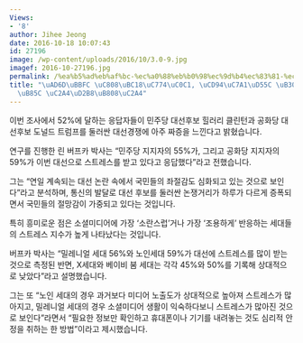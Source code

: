 ```yaml
---
Views:
- '8'
author: Jihee Jeong
date: 2016-10-18 10:07:43
id: 27196
image: /wp-content/uploads/2016/10/3.0-9.jpg
imagef: 2016-10-27196.jpg
permalink: /%ea%b5%ad%eb%af%bc-%ec%a0%88%eb%b0%98%ec%9d%b4%ec%83%81-%ec%b6%94%ec%9e%a1%ed%95%9c-%eb%8c%80%ec%84%a0%ec%9c%bc%eb%a1%9c-%ec%8a%a4%ed%8a%b8%eb%a0%88%ec%8a%a4/
title: "\uAD6D\uBBFC \uC808\uBC18\uC774\uC0C1, \uCD94\uC7A1\uD55C \uB300\uC120\uC73C\
  \uB85C \uC2A4\uD2B8\uB808\uC2A4"
---
```


이번 조사에서 52%에 달하는 응답자들이 민주당 대선후보 힐러리 클린턴과 공화당 대선후보 도널드 트럼프를 둘러싼 대선경쟁에 아주 짜증을 느낀다고 밝혔습니다.

연구를 진행한 린 버프카 박사는 “민주당 지지자의 55%가, 그리고 공화당 지지자의 59%가 이번 대선으로 스트레스를 받고 있다고 응답했다”라고 전했습니다.

그는 “연일 계속되는 대선 논란 속에서 국민들의 좌절감도 심화되고 있는 것으로 보인다”라고 분석하며, 통신의 발달로 대선 후보를 둘러싼 논쟁거리가 하루가 다르게 증폭되면서 국민들의 절망감이 가중되고 있다는 것입니다.

특히 흥미로운 점은 소셜미디어에 가장 ‘소란스럽’거나 가장 ‘조용하게’ 반응하는 세대들의 스트레스 지수가 높게 나타났다는 것입니다.

버프카 박사는 “밀레니얼 세대 56%와 노인세대 59%가 대선에 스트레스를 많이 받는 것으로 측정된 반면, X세대와 베이비 붐 세대는 각각 45%와 50%를 기록해 상대적으로 낮았다”라고 설명했습니다.

그는 또 “노인 세대의 경우 과거보다 미디어 노출도가 상대적으로 높아져 스트레스가 많아지고, 밀레니얼 세대의 경우 소셜미디어 생활이 익숙하다보니 스트레스가 많아진 것으로 보인다”라면서 “필요한 정보만 확인하고 휴대폰이나 기기를 내려놓는 것도 심리적 안정을 취하는 한 방법”이라고 제시했습니다.

&nbsp;
